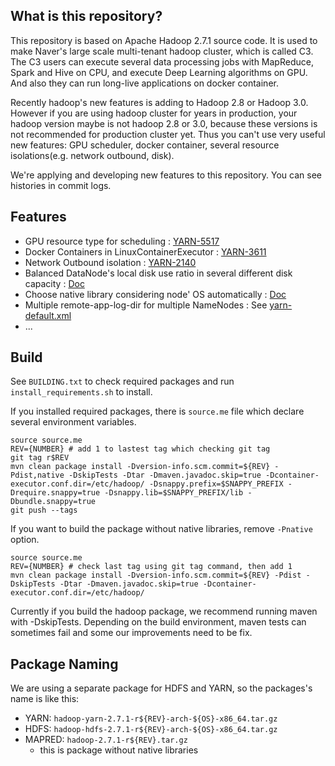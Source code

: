 ## What is this repository?
This repository is based on Apache Hadoop 2.7.1 source code.
It is used to make Naver's large scale multi-tenant hadoop cluster, which is called C3.
The C3 users can execute several data processing jobs with MapReduce, Spark and Hive on CPU, and execute Deep Learning algorithms on GPU.
And also they can run long-live applications on docker container.

Recently hadoop's new features is adding to Hadoop 2.8 or Hadoop 3.0.
However if you are using hadoop cluster for years in production, your hadoop version maybe is not hadoop 2.8 or 3.0, because these versions is not recommended for production cluster yet.
Thus you can't use very useful new features: GPU scheduler, docker container, several resource isolations(e.g. network outbound, disk).

We're applying and developing new features to this repository.
You can see histories in commit logs.

## Features
- GPU resource type for scheduling : [YARN-5517](https://issues.apache.org/jira/browse/YARN-5517)
- Docker Containers in LinuxContainerExecutor : [YARN-3611](https://issues.apache.org/jira/browse/YARN-3611)
- Network Outbound isolation : [YARN-2140](https://issues.apache.org/jira/browse/YARN-2140)
- Balanced DataNode's local disk use ratio in several different disk capacity : [Doc](https://github.com/naver/hadoop/wiki#balanced-datanodes-local-disk-use-ratio-in-several-different-disk-capacity)
- Choose native library considering node' OS automatically : [Doc](https://github.com/naver/hadoop/wiki#choose-native-library-considering-node-os-automatically)
- Multiple remote-app-log-dir for multiple NameNodes : See [yarn-default.xml](https://github.com/naver/hadoop/blob/master/hadoop-yarn-project/hadoop-yarn/hadoop-yarn-common/src/main/resources/yarn-default.xml#L896)
- ...

## Build
See ``BUILDING.txt`` to check required packages and run ``install_requirements.sh`` to install.

If you installed required packages, there is ``source.me`` file which declare several environment variables.


```
source source.me
REV={NUMBER} # add 1 to lastest tag which checking git tag
git tag r$REV
mvn clean package install -Dversion-info.scm.commit=${REV} -Pdist,native -DskipTests -Dtar -Dmaven.javadoc.skip=true -Dcontainer-executor.conf.dir=/etc/hadoop/ -Dsnappy.prefix=$SNAPPY_PREFIX -Drequire.snappy=true -Dsnappy.lib=$SNAPPY_PREFIX/lib -Dbundle.snappy=true
git push --tags
```

If you want to build the package without native libraries, remove ``-Pnative`` option.

```
source source.me
REV={NUMBER} # check last tag using git tag command, then add 1
mvn clean package install -Dversion-info.scm.commit=${REV} -Pdist -DskipTests -Dtar -Dmaven.javadoc.skip=true -Dcontainer-executor.conf.dir=/etc/hadoop/
```

Currently if you build the hadoop package, we recommend running maven with -DskipTests. Depending on the build environment, maven tests can sometimes fail and some our improvements need to be fix.

## Package Naming
We are using a separate package for HDFS and YARN, so the packages's name is like this:

* YARN: ``hadoop-yarn-2.7.1-r${REV}-arch-${OS}-x86_64.tar.gz``
* HDFS: ``hadoop-hdfs-2.7.1-r${REV}-arch-${OS}-x86_64.tar.gz``
* MAPRED: ``hadoop-2.7.1-r${REV}.tar.gz``
  * this is package without native libraries

